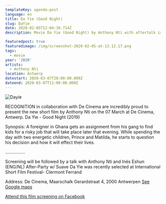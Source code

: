 ```yaml
---
templateKey: agenda-post
language: en
title: Da Yie (Good Night)
slug: DaYie
date: 2020-02-05T12:04:39.714Z
description: Movie Da Yie (Good Night) by Anthony Nti with aftertalk ism Recognition

featuredpost: true
featuredimage: /img/screenshot-2020-02-05-at-13.12.17.png
tags:
  - movie
year: '2020'
artists:
  - Anthony Nti
location: Antwerp
datestart: 2020-03-07T20:00:00.000Z
dateend: 2020-03-07T11:00:00.000Z
---
```

![Dayie](/img/screenshot-2020-02-05-at-13.12.17.png "Day Yie")

RECOGNITION in collaboration with De Cinema are incredibly proud to present the new short film by Anthony Nti on the 07 March at De Cinema, Antwerp.
Da Yie - Good Night (2019)


Synopsis:
A foreigner in Ghana gets an assignment from his gang to find kids for a risky job that will take place later that evening. While spending the day with two energetic children, Prince and Matilda, he starts to question his decision and how it will effect their lives.


................

Screening will be followed by a talk with Anthony Nti and Inès Eshun (ENG/NL)
After-Party w/ Suave
Da Yie was recently selected at International Short Film Festival- Clermont Ferrand

Address: De Cinema, Maarschalk Gerardstraat 4, 2000 Antwerpen
[ See Google maps](https://goo.gl/maps/D8ybTZuQ7QNFQ8ys6)

[Attend this film screening on Facebook](https://www.facebook.com/events/549727302555057/)
